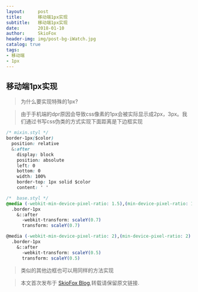 ```yaml
---
layout:     post
title:      移动端1px实现
subtitle:   移动端1px实现
date:       2018-01-10
author:     SkioFox
header-img: img/post-bg-iWatch.jpg
catalog: true
tags:
- 移动端
- 1px
---
```

## 移动端1px实现

> 为什么要实现特殊的1px?

> 由于手机端的dpr原因会导致css像素的1px会被实际显示成2px，3px。我们通过书写css伪类的方式实现下面距离是下边框实现

```css
/* mixin.styl */
border-1px($color)
  position: relative
  &:after
    display: block
    position: absolute
    left: 0
    bottom: 0
    width: 100%
    border-top: 1px solid $color
    content: ' '
```
```css
/*  base.styl */
@media (-webkit-min-device-pixel-ratio: 1.5),(min-device-pixel-ratio: 1.5)
  .border-1px
    &::after
      -webkit-transform: scaleY(0.7)
      transform: scaleY(0.7)

@media (-webkit-min-device-pixel-ratio: 2),(min-device-pixel-ratio: 2)
  .border-1px
    &::after
      -webkit-transform: scaleY(0.5)
      transform: scaleY(0.5)
```
> 类似的其他边框也可以用同样的方法实现

> 本文首次发布于 [SkioFox Blog](http://blog.skiofox.top),转载请保留原文链接.